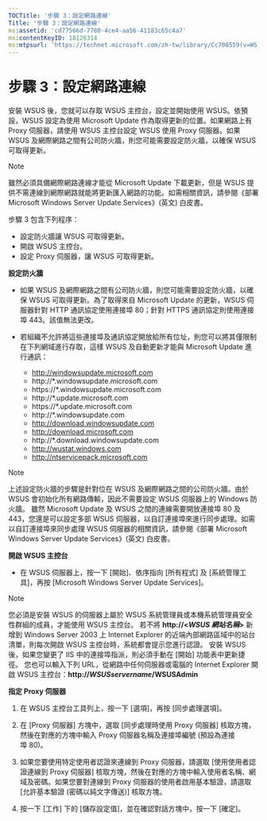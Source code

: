 ```yaml
---
TOCTitle: '步驟 3：設定網路連線'
Title: '步驟 3：設定網路連線'
ms:assetid: 'cd77566d-7780-4ce4-aa56-41183c65c4a7'
ms:contentKeyID: 18126314
ms:mtpsurl: 'https://technet.microsoft.com/zh-tw/library/Cc708559(v=WS.10)'
---
```


步驟 3：設定網路連線
====================

安裝 WSUS 後，您就可以存取 WSUS 主控台，設定並開始使用 WSUS。依預設，WSUS 設定為使用 Microsoft Update 作為取得更新的位置。如果網路上有 Proxy 伺服器，請使用 WSUS 主控台設定 WSUS 使用 Proxy 伺服器。如果 WSUS 及網際網路之間有公司防火牆，則您可能需要設定防火牆，以確保 WSUS 可取得更新。

> [!NOTE]   
> 雖然必須具備網際網路連線才能從 Microsoft Update 下載更新，但是 WSUS 提供不需連線到網際網路就能將更新匯入網路的功能。如需相關資訊，請參閱《部署 Microsoft Windows Server Update Services》(英文) 白皮書。 

步驟 3 包含下列程序：

-   設定防火牆讓 WSUS 可取得更新。
-   開啟 WSUS 主控台。
-   設定 Proxy 伺服器，讓 WSUS 可取得更新。

**設定防火牆**
-   如果 WSUS 及網際網路之間有公司防火牆，則您可能需要設定防火牆，以確保 WSUS 可取得更新。為了取得來自 Microsoft Update 的更新，WSUS 伺服器針對 HTTP 通訊協定使用連接埠 80；針對 HTTPS 通訊協定則使用連接埠 443。該值無法更改。

-   若組織不允許將這些連接埠及通訊協定開放給所有位址，則您可以將其僅限制在下列網域進行存取，這樣 WSUS 及自動更新才能與 Microsoft Update 進行通訊：

    -   http://windowsupdate.microsoft.com
    -   http://\*.windowsupdate.microsoft.com
    -   https://\*.windowsupdate.microsoft.com
    -   http://\*.update.microsoft.com
    -   https://\*.update.microsoft.com
    -   http://\*.windowsupdate.com
    -   http://download.windowsupdate.com
    -   http://download.microsoft.com
    -   http://\*.download.windowsupdate.com
    -   http://wustat.windows.com
    -   http://ntservicepack.microsoft.com

> [!NOTE]   
> 上述設定防火牆的步驟是針對位在 WSUS 及網際網路之間的公司防火牆。由於 WSUS 會初始化所有網路傳輸，因此不需要設定 WSUS 伺服器上的 Windows 防火牆。 雖然 Microsoft Update 及 WSUS 之間的連線需要開放連接埠 80 及 443，您還是可以設定多部 WSUS 伺服器，以自訂連接埠來進行同步處理。如需以自訂連接埠來同步處理 WSUS 伺服器的相關資訊，請參閱《部署 Microsoft Windows Server Update Services》(英文) 白皮書。 

**開啟 WSUS 主控台**
-   在 WSUS 伺服器上，按一下 \[開始\]、依序指向 \[所有程式\] 及 \[系統管理工具\]，再按 \[Microsoft Windows Server Update Services\]。

> [!NOTE]   
> 您必須是安裝 WSUS 的伺服器上屬於 WSUS 系統管理員或本機系統管理員安全性群組的成員，才能使用 WSUS 主控台。 若不將 **http://&lt;***WSUS 網站名稱***&gt;** 新增到 Windows Server 2003 上 Internet Explorer 的近端內部網路區域中的站台清單，則每次開啟 WSUS 主控台時，系統都會提示您進行認證。 安裝 WSUS 後，如果您變更了 IIS 中的連接埠指派，則必須手動在 \[開始\] 功能表中更新捷徑。 您也可以輸入下列 URL，從網路中任何伺服器或電腦的 Internet Explorer 開啟 WSUS 主控台：**http://***WSUSservername***/WSUSAdmin** 

**指定 Proxy 伺服器**
1.  在 WSUS 主控台工具列上，按一下 \[選項\]，再按 \[同步處理選項\]。

2.  在 \[Proxy 伺服器\] 方塊中，選取 \[同步處理時使用 Proxy 伺服器\] 核取方塊，然後在對應的方塊中輸入 Proxy 伺服器名稱及連接埠編號 (預設為連接埠 80)。

3.  如果您要使用特定使用者認證來連線到 Proxy 伺服器，請選取 \[使用使用者認證連線到 Proxy 伺服器\] 核取方塊，然後在對應的方塊中輸入使用者名稱、網域及密碼。如果您要對連線到 Proxy 伺服器的使用者啟用基本驗證，請選取 \[允許基本驗證 (密碼以純文字傳送)\] 核取方塊。

4.  按一下 \[工作\] 下的 \[儲存設定值\]，並在確認對話方塊中，按一下 \[確定\]。
